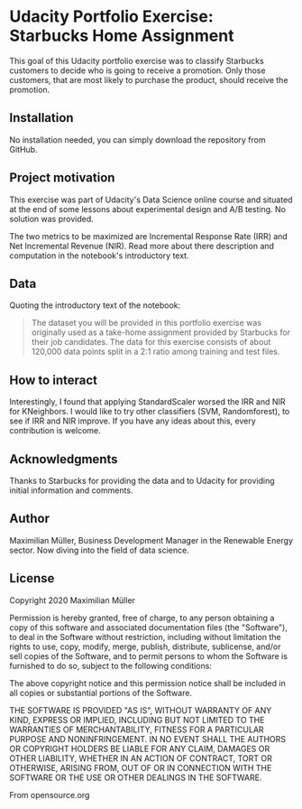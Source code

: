 # Udacity Portfolio Exercise: Starbucks Home Assignment

This goal of this Udacity portfolio exercise was to classify Starbucks customers to decide who is going to receive a promotion. Only those customers, that are most likely to purchase the product, should receive the promotion. 


## Installation

No installation needed, you can simply download the repository from GitHub. 


## Project motivation

This exercise was part of Udacity's Data Science online course and situated at the end of some lessons about experimental design and A/B testing. No solution was provided. 

The two metrics to be maximized are Incremental Response Rate (IRR) and Net Incremental Revenue (NIR). Read more about there description and computation in the notebook's introductory text. 


## Data

Quoting the introductory text of the notebook: 

> The dataset you will be provided in this portfolio exercise was originally used as a take-home assignment provided by Starbucks for their job candidates. The data for this exercise consists of about 120,000 data points split in a 2:1 ratio among training and test files. 



## How to interact

Interestingly, I found that applying StandardScaler worsed the IRR and NIR for KNeighbors. I would like to try other classifiers (SVM, Randomforest), to see if IRR and NIR improve. If you have any ideas about this, every contribution is welcome. 


## Acknowledgments

Thanks to Starbucks for providing the data and to Udacity for providing initial information and comments. 


## Author

Maximilian Müller, Business Development Manager in the Renewable Energy sector. Now diving into the field of data science.


## License

Copyright 2020 Maximilian Müller

Permission is hereby granted, free of charge, to any person obtaining a copy of this software and associated documentation files (the "Software"), to deal in the Software without restriction, including without limitation the rights to use, copy, modify, merge, publish, distribute, sublicense, and/or sell copies of the Software, and to permit persons to whom the Software is furnished to do so, subject to the following conditions:

The above copyright notice and this permission notice shall be included in all copies or substantial portions of the Software.

THE SOFTWARE IS PROVIDED "AS IS", WITHOUT WARRANTY OF ANY KIND, EXPRESS OR IMPLIED, INCLUDING BUT NOT LIMITED TO THE WARRANTIES OF MERCHANTABILITY, FITNESS FOR A PARTICULAR PURPOSE AND NONINFRINGEMENT. IN NO EVENT SHALL THE AUTHORS OR COPYRIGHT HOLDERS BE LIABLE FOR ANY CLAIM, DAMAGES OR OTHER LIABILITY, WHETHER IN AN ACTION OF CONTRACT, TORT OR OTHERWISE, ARISING FROM, OUT OF OR IN CONNECTION WITH THE SOFTWARE OR THE USE OR OTHER DEALINGS IN THE SOFTWARE.

From opensource.org
